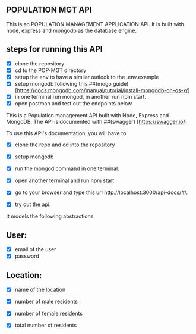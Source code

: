 ## POPULATION MGT API

This is an POPULATION MANAGEMENT APPLICATION API.
It is built with node, express and mongodb as the database engine.

## steps for running this API
- [x] clone the repository
- [x] cd to the POP-MGT directory
- [x] setup the env to have a similar outlook to the .env.example
- [x] setup mongodb following this ##(mogo guide)[https://docs.mongodb.com/manual/tutorial/install-mongodb-on-os-x/]
- [x] in one terminal run mongod, in another run npm start.
- [x] open postman and test out the endpoints below.

This is a Population management API built with Node, Express and MongoDB.
The API is documented with ##(swagger) [https://swagger.io/]

To use this API's documentation, you will have to
- [x]  clone the repo and cd into the repository
- [x] setup mongodb 
- [x] run the mongod command in one terminal.
- [x] open another terminal and run npm start
- [x] go to your browser and type this url http://localhost:3000/api-docs/#/.
- [x] try out the api.



It models the following abstractions

## User:

- [x] email of the user
- [x] password

## Location:

- [x] name of the location
- [x] number of male residents
- [x] number of female residents
- [x] total number of residents


